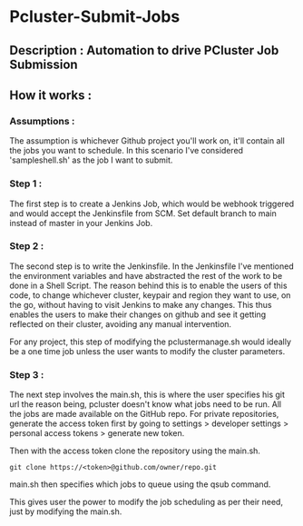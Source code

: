 # Pcluster-Submit-Jobs
## Description : Automation to drive PCluster Job Submission

## How it works :

### Assumptions :
The assumption is whichever Github project you'll work on, it'll contain all the jobs you want to schedule. In this scenario I've considered 'sampleshell.sh' as the job I want to submit.

### Step 1 :
The first step is to create a Jenkins Job, which would be webhook triggered and would accept the Jenkinsfile from SCM.
Set default branch to main instead of master in your Jenkins Job.

### Step 2 :
The second step is to write the Jenkinsfile. In the Jenkinsfile I've mentioned the environment variables and have abstracted the rest of the work to be done in a Shell Script.
The reason behind this is to enable the users of this code, to change whichever cluster, keypair and region they want to use, on the go, without having to visit Jenkins to make any changes. This thus enables the users to make their changes on github and see it getting reflected on their cluster, avoiding any manual intervention. 

For any project, this step of modifying the pclustermanage.sh would ideally be a one time job unless the user wants to modify the cluster parameters.

### Step 3 :
The next step involves the main.sh, this is where the user specifies his git url the reason being, pcluster doesn't know what jobs need to be run. All the jobs are made available on the GitHub repo. For private repositories, generate the access token first by going to settings > developer settings > personal access tokens > generate new token.

Then with the access token clone the repository using the main.sh.

```git clone https://<token>@github.com/owner/repo.git```

main.sh then specifies which jobs to queue using the qsub command. 

This gives user the power to modify the job scheduling as per their need, just by modifying the main.sh. 
